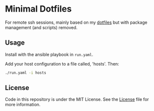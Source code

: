 # Minimal Dotfiles

For remote ssh sessions, mainly based on my [dotfiles](https://github.com/julianorchard/dotfiles) but with package management (and scripts) removed.

## Usage

Install with the ansible playbook in `run.yaml`.

Add your host configuration to a file called, 'hosts'. Then:

```sh
./run.yaml -i hosts
```

## License

Code in this repository is under the MIT License. See the [License](/LICENSE) file for more information.
